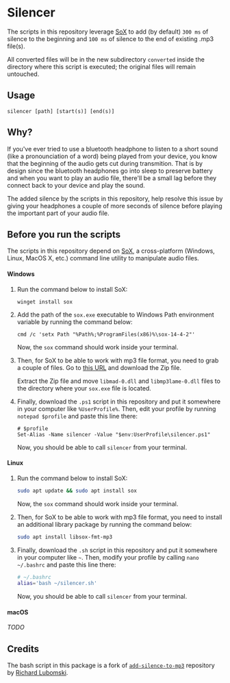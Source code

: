 # Silencer
The scripts in this repository leverage [SoX](http://sox.sourceforge.net/) to add (by default) `300 ms` of silence to the beginning and `100 ms` of silence to the end of existing .mp3 file(s).

All converted files will be in the new subdirectory `converted` inside the directory where this script is executed; the original files will remain untouched.

## Usage

```
silencer [path] [start(s)] [end(s)]
```

## Why?
If you've ever tried to use a bluetooth headphone to listen to a short sound (like a pronounciation of a word) being played from your device, you know that the beginning of the audio gets cut during transmition. That is by design since the bluetooth headphones go into sleep to preserve battery and when you want to play an audio file, there'll be a small lag before they connect back to your device and play the sound.

The added silence by the scripts in this repository, help resolve this issue by giving your headphones a couple of more seconds of silence before playing the important part of your audio file.

## Before you run the scripts
The scripts in this repository depend on [SoX](http://sox.sourceforge.net/), a cross-platform (Windows, Linux, MacOS X, etc.) command line utility to manipulate audio files.

#### Windows
1. Run the command below to install SoX:

	```pwsh
	winget install sox
	```

2. Add the path of the `sox.exe` executable to Windows Path environment variable by running the command below:

	```pwsh
	cmd /c 'setx Path "%Path%;%ProgramFiles(x86)%\sox-14-4-2"'
	```

	Now, the `sox` command should work inside your terminal.

3. Then, for SoX to be able to work with mp3 file format, you need to grab a couple of files. Go to [this URL](https://app.box.com/s/tzn5ohyh90viedu3u90w2l2pmp2bl41t) and download the Zip file.
	<!-- Download link from https://stackoverflow.com/questions/3537155/sox-fail-util-unable-to-load-mad-decoder-library-libmad-function-mad-stream -->

	Extract the Zip file and move `libmad-0.dll` and `libmp3lame-0.dll` files to the directory where your `sox.exe` file is located.

4. Finally, download the `.ps1` script in this repository and put it somewhere in your computer like `%UserProfile%`. Then, edit your profile by running `notepad $profile` and paste this line there:

	```pwsh
	# $profile
	Set-Alias -Name silencer -Value "$env:UserProfile\silencer.ps1"
	```

	Now, you should be able to call `silencer` from your terminal.

#### Linux
1. Run the command below to install SoX:

	```sh
	sudo apt update && sudo apt install sox
	```

	Now, the `sox` command should work inside your terminal.

2. Then, for SoX to be able to work with mp3 file format, you need to install an additional library package by running the command below:

	```sh
	sudo apt install libsox-fmt-mp3
	```

3. Finally, download the `.sh` script in this repository and put it somewhere in your computer like `~`. Then, modify your profile by calling `nano ~/.bashrc` and paste this line there:

	```sh
	# ~/.bashrc
	alias='bash ~/silencer.sh'
	```

	Now, you should be able to call `silencer` from your terminal.

#### macOS
_TODO_

## Credits
The bash script in this package is a fork of [`add-silence-to-mp3`](https://github.com/lubomski/add-silence-to-mp3) repository by [Richard Lubomski](https://github.com/lubomski).